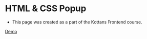 # HTML & CSS Popup

* This page was created as a part of the Kottans Frontend course.

[Demo](https://github.com/Shizopo/kottans-frontend)

